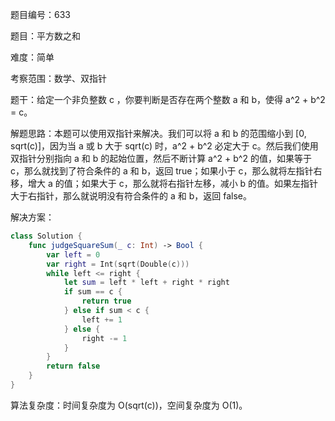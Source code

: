 题目编号：633

题目：平方数之和

难度：简单

考察范围：数学、双指针

题干：给定一个非负整数 c ，你要判断是否存在两个整数 a 和 b，使得 a^2 + b^2 = c。

解题思路：本题可以使用双指针来解决。我们可以将 a 和 b 的范围缩小到 [0, sqrt(c)]，因为当 a 或 b 大于 sqrt(c) 时，a^2 + b^2 必定大于 c。然后我们使用双指针分别指向 a 和 b 的起始位置，然后不断计算 a^2 + b^2 的值，如果等于 c，那么就找到了符合条件的 a 和 b，返回 true；如果小于 c，那么就将左指针右移，增大 a 的值；如果大于 c，那么就将右指针左移，减小 b 的值。如果左指针大于右指针，那么就说明没有符合条件的 a 和 b，返回 false。

解决方案：

```swift
class Solution {
    func judgeSquareSum(_ c: Int) -> Bool {
        var left = 0
        var right = Int(sqrt(Double(c)))
        while left <= right {
            let sum = left * left + right * right
            if sum == c {
                return true
            } else if sum < c {
                left += 1
            } else {
                right -= 1
            }
        }
        return false
    }
}
```

算法复杂度：时间复杂度为 O(sqrt(c))，空间复杂度为 O(1)。
